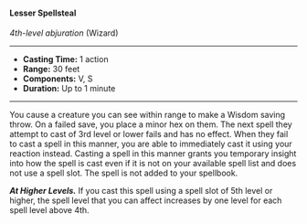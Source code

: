 #### Lesser Spellsteal
*4th-level abjuration* (Wizard)
___
- **Casting Time:** 1 action
- **Range:** 30 feet
- **Components:** V, S
- **Duration:** Up to 1 minute
---
You cause a creature you can see within range to make a Wisdom saving throw. On a failed save, you place a minor hex on them. The next spell they attempt to cast of 3rd level or lower fails and has no effect. When they fail to cast a spell in this manner, you are able to immediately cast it using your reaction instead. Casting a spell in this manner grants you temporary insight into how the spell is cast even if it is not on your available spell list and does not use a spell slot. The spell is not added to your spellbook.

***At Higher Levels.*** If you cast this spell using a spell slot of 5th level or higher, the spell level that you can affect increases by one level for each spell level above 4th.
